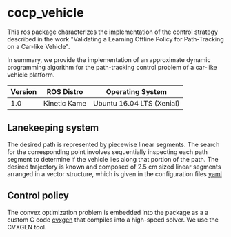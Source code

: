 # cocp_vehicle

This ros package characterizes the implementation of the control strategy described in the work "Validating a Learning Offline Policy for Path-Tracking on a Car-like Vehicle".

In summary, we provide the implementation of an approximate dynamic programming algorithm for the path-tracking control problem of a car-like vehicle platform.

Version | ROS Distro | Operating System
------------ | ------------- | ------------
1.0 | Kinetic Kame | Ubuntu 16.04 LTS (Xenial)


## Lanekeeping system

The desired path is represented by piecewise linear segments. The search for the corresponding point involves sequentially inspecting each path segment to determine if the vehicle lies along that portion of the path. The desired trajectory is known and composed of 2.5 cm sized linear segments arranged in a vector structure, which is given in the configuration files [yaml](https://github.com/alexandremr/cocp_vehicle/tree/main/config)

## Control policy
The convex optimization problem is embedded into the package as a a custom C code [cvxgen](https://github.com/alexandremr/cocp_vehicle/tree/main/include/cvxgen) that compiles into a high-speed solver. We use the CVXGEN tool.

